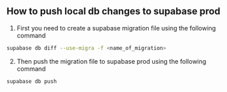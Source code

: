 ## How to push local db changes to supabase prod

1. First you need to create a supabase migration file using the following command

```sh
supabase db diff --use-migra -f <name_of_migration>
```

2. Then push the migration file to supabase prod using the following command

```sh
supabase db push
```
